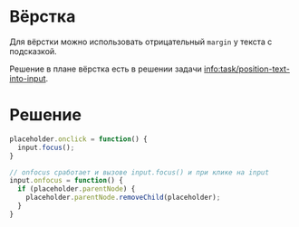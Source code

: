 # Вёрстка

Для вёрстки можно использовать отрицательный `margin` у текста с подсказкой.

Решение в плане вёрстка есть в решении задачи <info:task/position-text-into-input>.

# Решение

```js
placeholder.onclick = function() {
  input.focus();
}

// onfocus сработает и вызове input.focus() и при клике на input
input.onfocus = function() {
  if (placeholder.parentNode) {
    placeholder.parentNode.removeChild(placeholder);
  }
}
```

